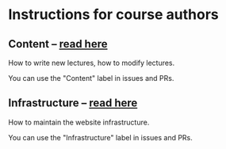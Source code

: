 # Instructions for **course authors**



## Content – [read here](https://github.com/biaslab/BMLIP-colorized/blob/main/developer%20instructions/CONTENT.md)
How to write new lectures, how to modify lectures.

You can use the "Content" label in issues and PRs.

## Infrastructure – [read here](https://github.com/biaslab/BMLIP-colorized/blob/main/developer%20instructions/INFRASTRUCTURE.md)
How to maintain the website infrastructure.

You can use the "Infrastructure" label in issues and PRs.
